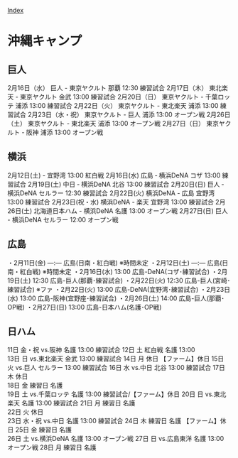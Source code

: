 [Index](index)

# 沖縄キャンプ

## 巨人

2月16日（水）	巨人 - 東京ヤクルト	那覇	12:30	練習試合
2月17日（木）	東北楽天 - 東京ヤクルト	金武	13:00	練習試合
2月20日（日）	東京ヤクルト - 千葉ロッテ	浦添	13:00	練習試合
2月22日（火）	東京ヤクルト - 東北楽天	浦添	13:00	練習試合
2月23日（水・祝）	東京ヤクルト - 巨人	浦添	13:00	オープン戦
2月26日（土）	東京ヤクルト - 東北楽天	浦添	13:00	オープン戦
2月27日（日）	東京ヤクルト - 阪神	浦添	13:00	オープン戦

## 横浜

2月12日(土)	-	宜野湾	13:00	紅白戦
2月16日(水)	広島 ‐ 横浜DeNA	コザ	13:00	練習試合
2月19日(土)	中日 ‐ 横浜DeNA	北谷	13:00	練習試合
2月20日(日)	巨人 ‐ 横浜DeNA	セルラー	12:30	練習試合
2月22日(火)	横浜DeNA - 広島	宜野湾	13:00	練習試合
2月23日(祝・水)	横浜DeNA - 楽天	宜野湾	13:00	練習試合
2月26日(土)	北海道日本ハム - 横浜DeNA	名護	13:00	オープン戦
2月27日(日)	巨人 - 横浜DeNA	セルラー	12:00	オープン戦

## 広島

・2月11日(金)  —:— 広島(日南・紅白戦) ※時間未定
・2月12日(土)  —:— 広島(日南・紅白戦) ※時間未定
・2月16日(水) 13:00 広島-DeNA(コザ･練習試合)
・2月19日(土) 12:30 広島-巨人(那覇･練習試合)
・2月22日(火) 12:30 広島-巨人(宮崎･練習試合) ※ファ
・2月22日(火) 13:00 広島-DeNA(宜野湾･練習試合)
・2月23日(水) 13:00 広島-阪神(宜野座･練習試合)
・2月26日(土) 14:00 広島-巨人(那覇･OP戦)
・2月27日(日) 13:00 広島-日本ハム(名護･OP戦)

## 日ハム
11日	金・祝	vs.阪神	名護	13:00	練習試合
12日	土	紅白戦	名護	13:00	 
13日	日	vs.東北楽天	金武	13:00	練習試合
14日	月	休日	 	 	【ファーム】休日
15日	火	vs.巨人	セルラー	13:00	練習試合
16日	水	vs.中日	北谷	13:00	練習試合
17日	木	休日	 	 	 
18日	金	練習日	名護	 	 
19日	土	vs.千葉ロッテ	名護	13:00	練習試合/【ファーム】休日
20日	日	vs.東北楽天	名護	13:00	練習試合
21日	月	練習日	名護	 	 
22日	火	休日	 	 	 
23日	水・祝	vs.中日	名護	13:00	練習試合
24日	木	練習日	名護	 	【ファーム】休日
25日	金	練習日	名護	 	 
26日	土	vs.横浜DeNA	名護	13:00	オープン戦
27日	日	vs.広島東洋	名護	13:00	オープン戦
28日	月	練習日	名護	 	